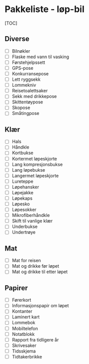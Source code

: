 # Pakkeliste - løp-bil
[TOC]
## Diverse
- [ ] Bilnøkler
- [ ] Flaske med vann til vasking
- [ ] Førstehjelpssett
- [ ] GPS-pose
- [ ] Konkurransepose
- [ ] Lett ryggsekk
- [ ] Lommekniv
- [ ] Reisetoalettsaker
- [ ] Sekk med drikkepose
- [ ] Skittentøypose
- [ ] Skopose
- [ ] Småtingpose
## Klær
- [ ] Hals
- [ ] Håndkle
- [ ] Kortbukse
- [ ] Kortermet løpeskjorte
- [ ] Lang kompresjonsbukse
- [ ] Lang løpebukse
- [ ] Langermet løpeskjorte
- [ ] Lureteppe
- [ ] Løpehansker
- [ ] Løpejakke
- [ ] Løpekaps
- [ ] Løpesko
- [ ] Løpesokker
- [ ] Mikrofiberhåndkle
- [ ] Skift til vanlige klær
- [ ] Underbukse
- [ ] Undertrøye
## Mat
- [ ] Mat for reisen
- [ ] Mat og drikke før løpet
- [ ] Mat og drikke til etter løpet
## Papirer
- [ ] Førerkort
- [ ] Informasjonspapir om løpet
- [ ] Kontanter
- [ ] Laminert kart
- [ ] Lommebok
- [ ] Mobiltelefon
- [ ] Notatblokk
- [ ] Rapport fra tidligere år
- [ ] Skrivesaker
- [ ] Tidsskjema
- [ ] Tidtakerbrikke
